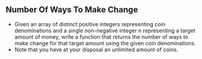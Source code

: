 ## Number Of Ways To Make Change

- Given an array of distinct positive integers representing coin denominations and a single non-negative integer n representing a target amount of money, write a function that returns the number of ways to make change for that target amount using the given coin denominations.
- Note that you have at your disposal an unlimited amount of coins.